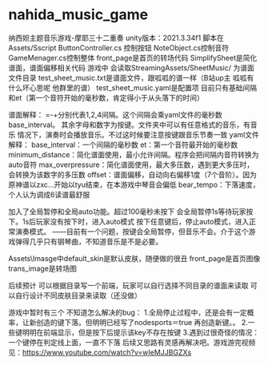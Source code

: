 # nahida_music_game
纳西妲主题音乐游戏-摩耶三十二重奏
unity版本：2021.3.34f1
脚本在Assets/Sscript
ButtonController.cs 控制按钮
NoteObject.cs控制音符
GameMenager.cs控制整体
front_page是首页的转场代码
SimplifySheet是简化谱面，谱面偏移相关代码
游戏中 会读取StreamingAssets/SheetMusic/ 为谱面文件目录
test_sheet_music.txt是谱面文件，跟呱呱的谱一样（B站up主 呱呱有什么坏心思呢 他群里的谱）
test_sheet_music.yaml是配置项 目前只有基础间隔 和et（第一个音符开始的毫秒数，肯定得小于从头落下的时间）

谱面解释：
=-+分别代表1,2,4间隔。这个间隔会乘yaml文件的毫秒数base_interval。
其余字母和数字为按键。文件夹中可以有任意格式的音乐，有音乐 情况下，演奏时会播放音乐。不过这时候要注意按键跟音乐节奏一致
yaml文件解释：
base_interval：一个间隔的毫秒数
et：第一个音符最开始的毫秒数
minimum_distance：简化谱面使用，最小允许间隔。程序会把间隔内音符转换为auto音符
max_overpressure：简化谱面使用，最大多压数，遇到更大多压时，会转换为该数字的多压数
offset：谱面偏移，自动向右偏移1度（7个音阶）。因为原神谱以zxc...开始以tyu结束，在本游戏中琴音会偏低
bear_tempo：下落速度，个人认为调成6读谱最舒服

加入了全局暂停和全局auto功能。超过100毫秒未按下 会全局暂停1s等待玩家按下。1s后玩家没有按下时，进入auto模式
按下任意键后，停止auto模式，进入正常演奏模式。
——目前有一个问题，按键会全局暂停，但音乐不会。介于这个游戏弹得几乎只有钢琴曲，不知道音乐是不是必要。

Assets\Imasge中default_skin是默认皮肤，随便做的很丑
front_page是首页图像
trans_image是转场图

后续预计 可以根据目录写一个前端，玩家可以自行选择不同目录的谱面来读取
可以自行设计不同皮肤目录来读取（还没做）

游戏中暂时有三个 不知道怎么解决的bug：
1.全局停止过程中，还是会有一定概率，让新创造的键下落。但明明已经写了nodesports＝true 再创造新键。。
2.一些键明明在前端显示，但是按下后提示该key不存在按键
3.遇到过很奇怪的情况：一个键停在判定线上面，一直不下落
后续又思路有灵感再解决吧。游戏游完视频见：https://www.youtube.com/watch?v=wIeMJJBGZXs
